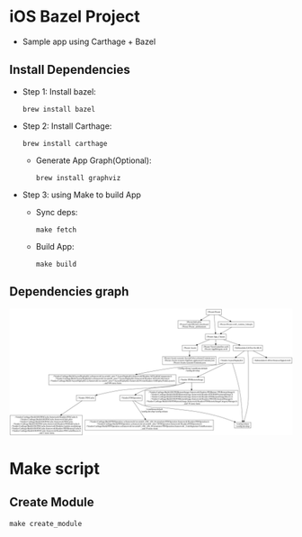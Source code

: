 # iOS Bazel Project

-   Sample app using Carthage + Bazel

## Install Dependencies

-   Step 1: Install bazel:

        brew install bazel

-   Step 2: Install Carthage:

        brew install carthage

    -   Generate App Graph(Optional):

            brew install graphviz

-   Step 3: using Make to build App
    -   Sync deps:
        
			make fetch

    -   Build App:
        
			make build

## Dependencies graph

![alt text](graph.png "App Graph")

# Make script

## Create Module

	make create_module
